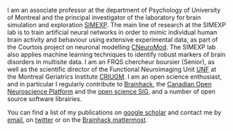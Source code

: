 
I am an associate professor at the department of Psychology of University of Montreal and the principal investigator of the laboratory for brain simulation and exploration [SIMEXP](https://simexp-lab.org). The main line of research at the SIMEXP lab is to train artificial neural networks in order to mimic individual human brain activity and behaviour using extensive experimental data, as part of the Courtois project on neuronal modelling [CNeuroMod](https:cneuromod.ca). The SIMEXP lab also applies machine learning techniques to identify robust markers of brain disorders in multisite data. I am an FRQS chercheur boursier (Senior), as well as the scientific director of the Functional Neuroimaging Unit [UNF](https://unf-montreal.ca/) at the Montreal Geriatrics Institute [CRIUGM](criugm.qc.ca/). I am an open science enthusiast, and in particular I regularly contribute to [Brainhack](https://brainhack.org), the [Canadian Open Neuroscience Platform](https://conp.ca) and the [open science SIG](https://ossig.netlify.app/), and a number of open source software librairies.

You can find a list of my publications on [google scholar](https://scholar.google.com/citations?user=Yz8WY8YAAAAJ&hl=en) and contact me by [email](mailto:pierre.bellec@criugm.qc.ca), on [twitter](https://twitter.com/pierre_bellec) or on the [Brainhack mattermost](https://mattermost.brainhack.org).
